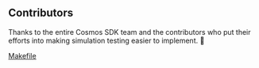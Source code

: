 ## Contributors

Thanks to the entire Cosmos SDK team and the contributors who put their efforts into making simulation testing
easier to implement. 🤗

[Makefile](./Makefile)
